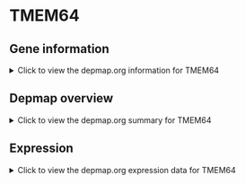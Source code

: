 <h1>TMEM64</h1>

<h2>Gene information</h2>
<details>
  <summary>Click to view the depmap.org information for TMEM64</summary>
  <p><a href="https://depmap.org/portal/gene/TMEM64?tab=about" target="_BLANK">Open page in a new tab...</a></p>
  <iframe src="https://depmap.org/portal/gene/TMEM64?tab=about" style="border:none;width:100%;height:800px"></iframe>
</details>

<h2>Depmap overview</h2>
<details>
  <summary>Click to view the depmap.org summary for TMEM64</summary>
  <p><a href="https://depmap.org/portal/gene/TMEM64?tab=overview" target="_BLANK">Open page in a new tab...</a></p>
  <iframe src="https://depmap.org/portal/gene/TMEM64?tab=overview" style="border:none;width:100%;height:800px"></iframe>
</details>

<h2>Expression</h2>
<details>
  <summary>Click to view the depmap.org expression data for TMEM64</summary>
  <p><a href="https://depmap.org/portal/gene/TMEM64?tab=characterization" target="_BLANK">Open page in a new tab...</a></p>
  <iframe src="https://depmap.org/portal/gene/TMEM64?tab=characterization" style="border:none;width:100%;height:800px"></iframe>
</details>


<!--
<h2>Reactome Pathway diagram</h2>
<details>
  <summary>Click to view the Reactome pathway for TMEM64</summary>
  <p><a href="PURL" target="_BLANK">Open page in a new tab...</a></p>
  PNAME
</details>
-->


